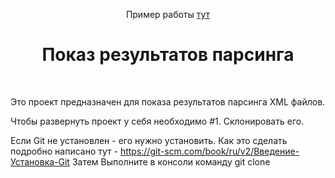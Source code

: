 <p align="center">
    Пример работы 
    <a href="http://parser.gulyasmir.ru" target="_blank">
      тут
    </a>
    <h1 align="center">Показ результатов парсинга</h1>
    <br>
</p>
Это проект предназначен для показа результатов парсинга XML файлов.

Чтобы развернуть проект у себя необходимо
#1. Склонировать его. 

Если Git не установлен - его нужно установить. Как это сделать подробно написано тут - https://git-scm.com/book/ru/v2/Введение-Установка-Git
Затем 
Выполните в консоли команду git clone


